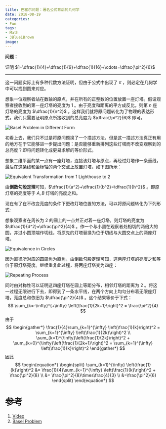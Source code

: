 ```yaml
---
title: 巴塞尔问题：著名公式背后的几何学
date: 2018-08-19
categories:
- Fun
tags:
- Math
- 3Blue1Brown
image:
---
```


**问题：**

证明 $1+\dfrac{1}{4}+\dfrac{1}{9}+\dfrac{1}{16}+\cdots=\dfrac{\pi^2}{6}$

<!-- more -->

---

这一问题实际上有多种代数方法证明，但由于公式中出现了 $\pi$ ，则必定在几何学中可以找到圆来对应。

想象一位观察者站在数轴的原点，并在所有的正整数的位置放置一座灯塔。假设观察者接收到的第一座灯塔的亮度为 $1$ 。由于亮度和距离的平方成反比，则第 $n$ 座灯塔的亮度为 $\dfrac{1}{n^2}$ 。这样我们就将原问题转化为了物理的表达形式，我们只需要证明原点所接收到的总亮度为 $\dfrac{\pi^2}{6}$ 即可。

![Basel Problem in Different Form](https://i.imgur.com/qXkRWEt.png)

初看上去，我们只不过是将原问题换了一个描述方法，但是这一描述方法真正有用的地方在于它能够进一步提出问题：是否能够重新排列这些灯塔而不改变观察到的总亮度？即将问题转化成更易求解的等价形式。

想象二维平面的某一点有一座灯塔，连接该灯塔与原点，再经过灯塔作一条垂线，最后在这条线和坐标轴的两个交点上放置灯塔，如下图所示：

![Equivalent Transformation from 1 Lighthouse to 2](https://i.imgur.com/XLbruPK.png)

由**倒数勾股定理**可知，$\dfrac{1}{a^2}+\dfrac{1}{b^2}=\dfrac{1}{h^2}$ 。即原灯塔的亮度等于 $A, B$ 灯塔的亮度之和。

现在有了在不改变亮度的条件下更改灯塔位置的方法，可以将原问题转化为下列形式:

想象观察者在周长为 $2$ 的圆上的一点并正对着一座灯塔，则灯塔的亮度为 $\dfrac{1}{d^2}=\dfrac{\pi^2}{4}$ 。作一个与小圆在观察者处相切的两倍大的圆，并过小圆顶端作切线，将原先的灯塔替换为位于切线与大圆交点上的两座灯塔。

![Equivalence in Circles](https://i.imgur.com/AykC1B2.png)

因为直径所对应的圆周角为直角，由倒数勾股定理可知，这两座灯塔的亮度之和等价于原灯塔亮度。继续重复此过程，将两座灯塔变为四座：

![Repeating Process](https://i.imgur.com/UnMv08O.png)

同时由对称性可以证明这四座灯塔在圆上等距分布，相邻灯塔的距离为 $2$ 。将这一过程无限进行下去，即得到了一条水平线，在两个方向上均匀分布着无限座灯塔，亮度总和依旧为 $\dfrac{\pi^2}{4}$ 。这个结果等价于下式：
$$
\sum_{k=-\infty}^{+\infty} \left(\frac{1}{2k+1}\right)^2 = \frac{\pi^2}{4}
$$
由于
$$
\begin{gather*}
\frac{1}{4}\sum_{k=1}^{\infty} \left(\frac{1}{k}\right)^2 = \sum_{k=1}^{\infty} \left(\frac{1}{2k}\right)^2 \\
\sum_{k=1}^{\infty}\left(\frac{1}{2k}\right)^2 + \sum_{k=0}^{\infty}\left(\frac{1}{2k+1}\right)^2 = \sum_{k=1}^{\infty} \left(\frac{1}{k}\right)^2
\end{gather*}
$$
因此
$$
\begin{equation*}
\begin{split}
\sum_{k=1}^{\infty} \left(\frac{1}{k}\right)^2 &= \frac{1}{4}\sum_{k=1}^{\infty} \left(\frac{1}{k}\right)^2 + \frac{\pi^2}{8} \\
&= \frac{\pi^2}{8}\times\frac{4}{3} \\
&=\frac{\pi^2}{6}
\end{split}
\end{equation*}
$$

# 参考

1. [Video](https://www.bilibili.com/video/av20400157)
2. [Basel Problem](https://en.wikipedia.org/wiki/Basel_problem)
